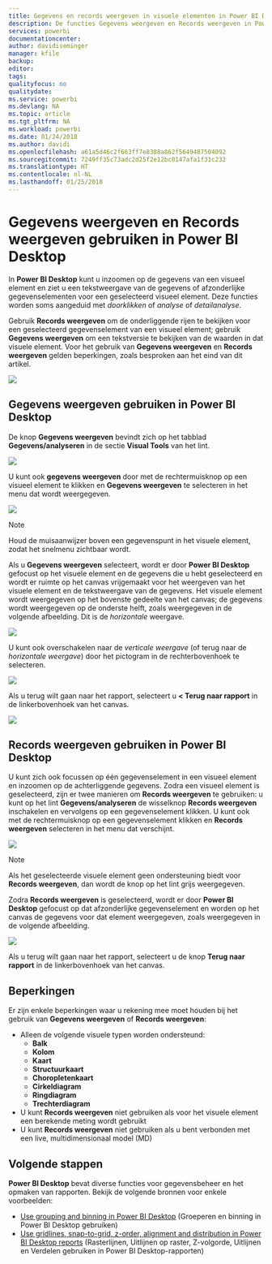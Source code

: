 ```yaml
---
title: Gegevens en records weergeven in visuele elementen in Power BI Desktop
description: De functies Gegevens weergeven en Records weergeven in Power BI Desktop gebruiken om in te zoomen op details
services: powerbi
documentationcenter: 
author: davidiseminger
manager: kfile
backup: 
editor: 
tags: 
qualityfocus: no
qualitydate: 
ms.service: powerbi
ms.devlang: NA
ms.topic: article
ms.tgt_pltfrm: NA
ms.workload: powerbi
ms.date: 01/24/2018
ms.author: davidi
ms.openlocfilehash: a61a5d46c2f663ff7e8388a862f5649487504092
ms.sourcegitcommit: 7249ff35c73adc2d25f2e12bc0147afa1f31c232
ms.translationtype: HT
ms.contentlocale: nl-NL
ms.lasthandoff: 01/25/2018
---
```

# <a name="use-see-data-and-see-records-in-power-bi-desktop"></a>Gegevens weergeven en Records weergeven gebruiken in Power BI Desktop
In **Power BI Desktop** kunt u inzoomen op de gegevens van een visueel element en ziet u een tekstweergave van de gegevens of afzonderlijke gegevenselementen voor een geselecteerd visueel element. Deze functies worden soms aangeduid met *doorklikken* of *analyse* of *detailanalyse*.

Gebruik **Records weergeven** om de onderliggende rijen te bekijken voor een geselecteerd gegevenselement van een visueel element; gebruik **Gegevens weergeven** om een tekstversie te bekijken van de waarden in dat visuele element. Voor het gebruik van **Gegevens weergeven** en **Records weergeven** gelden beperkingen, zoals besproken aan het eind van dit artikel.

![](media/desktop-see-data-see-records/see-data-see-records_1.png)

## <a name="using-see-data-in-power-bi-desktop"></a>Gegevens weergeven gebruiken in Power BI Desktop
De knop **Gegevens weergeven** bevindt zich op het tabblad **Gegevens/analyseren** in de sectie **Visual Tools** van het lint.

![](media/desktop-see-data-see-records/see-data-see-records_2.png)

U kunt ook **gegevens weergeven** door met de rechtermuisknop op een visueel element te klikken en **Gegevens weergeven** te selecteren in het menu dat wordt weergegeven.

![](media/desktop-see-data-see-records/see-data-see-records_3.png)

> [!NOTE]
> Houd de muisaanwijzer boven een gegevenspunt in het visuele element, zodat het snelmenu zichtbaar wordt.
> 
> 

Als u **Gegevens weergeven** selecteert, wordt er door **Power BI Desktop** gefocust op het visuele element en de gegevens die u hebt geselecteerd en wordt er ruimte op het canvas vrijgemaakt voor het weergeven van het visuele element en de tekstweergave van de gegevens. Het visuele element wordt weergegeven op het bovenste gedeelte van het canvas; de gegevens wordt weergegeven op de onderste helft, zoals weergegeven in de volgende afbeelding. Dit is de *horizontale* weergave.

![](media/desktop-see-data-see-records/see-data-see-records_4.png)

U kunt ook overschakelen naar de *verticale weergave* (of terug naar de *horizontale weergave*) door het pictogram in de rechterbovenhoek te selecteren.

![](media/desktop-see-data-see-records/see-data-see-records_5.png)

Als u terug wilt gaan naar het rapport, selecteert u **< Terug naar rapport** in de linkerbovenhoek van het canvas.

![](media/desktop-see-data-see-records/see-data-see-records_6.png)

## <a name="using-see-records-in-power-bi-desktop"></a>Records weergeven gebruiken in Power BI Desktop
U kunt zich ook focussen op één gegevenselement in een visueel element en inzoomen op de achterliggende gegevens. Zodra een visueel element is geselecteerd, zijn er twee manieren om **Records weergeven** te gebruiken: u kunt op het lint **Gegevens/analyseren** de wisselknop **Records weergeven** inschakelen en vervolgens op een gegevenselement klikken. U kunt ook met de rechtermuisknop op een gegevenselement klikken en **Records weergeven** selecteren in het menu dat verschijnt.

![](media/desktop-see-data-see-records/see-data-see-records_7.png)

> [!NOTE]
> Als het geselecteerde visuele element geen ondersteuning biedt voor **Records weergeven**, dan wordt de knop op het lint grijs weergegeven.
> 
> 

Zodra **Records weergeven** is geselecteerd, wordt er door **Power BI Desktop** gefocust op dat afzonderlijke gegevenselement en worden op het canvas de gegevens voor dat element weergegeven, zoals weergegeven in de volgende afbeelding.

![](media/desktop-see-data-see-records/see-data-see-records_8.png)

Als u terug wilt gaan naar het rapport, selecteert u de knop **Terug naar rapport** in de linkerbovenhoek van het canvas.

## <a name="limitations"></a>Beperkingen
Er zijn enkele beperkingen waar u rekening mee moet houden bij het gebruik van **Gegevens weergeven** of **Records weergeven**:

* Alleen de volgende visuele typen worden ondersteund:
  * **Balk**
  * **Kolom**
  * **Kaart**
  * **Structuurkaart**
  * **Choropletenkaart**
  * **Cirkeldiagram**
  * **Ringdiagram**
  * **Trechterdiagram**
* U kunt **Records weergeven** niet gebruiken als voor het visuele element een berekende meting wordt gebruikt
* U kunt **Records weergeven** niet gebruiken als u bent verbonden met een live, multidimensionaal model (MD)

## <a name="next-steps"></a>Volgende stappen
**Power BI Desktop** bevat diverse functies voor gegevensbeheer en het opmaken van rapporten. Bekijk de volgende bronnen voor enkele voorbeelden:

* [Use grouping and binning in Power BI Desktop](desktop-grouping-and-binning.md) (Groeperen en binning in Power BI Desktop gebruiken)
* [Use gridlines, snap-to-grid, z-order, alignment and distribution in Power BI Desktop reports](desktop-gridlines-snap-to-grid.md) (Rasterlijnen, Uitlijnen op raster, Z-volgorde, Uitlijnen en Verdelen gebruiken in Power BI Desktop-rapporten)


